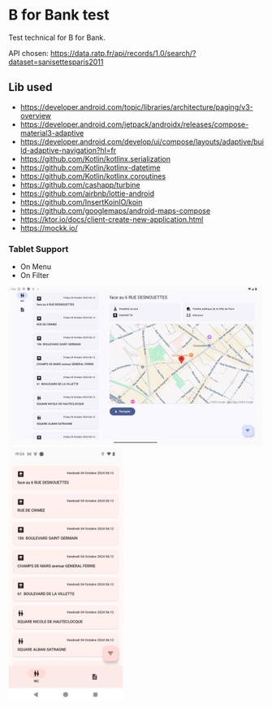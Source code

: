 # B for Bank test

Test technical for B for Bank.

API chosen: https://data.ratp.fr/api/records/1.0/search/?dataset=sanisettesparis2011

## Lib used
- https://developer.android.com/topic/libraries/architecture/paging/v3-overview
- https://developer.android.com/jetpack/androidx/releases/compose-material3-adaptive
- https://developer.android.com/develop/ui/compose/layouts/adaptive/build-adaptive-navigation?hl=fr
- https://github.com/Kotlin/kotlinx.serialization
- https://github.com/Kotlin/kotlinx-datetime
- https://github.com/Kotlin/kotlinx.coroutines
- https://github.com/cashapp/turbine
- https://github.com/airbnb/lottie-android
- https://github.com/InsertKoinIO/koin
- https://github.com/googlemaps/android-maps-compose
- https://ktor.io/docs/client-create-new-application.html
- https://mockk.io/

### Tablet Support 

- On Menu
- On Filter

<img src="./screenshot/tablet.png" width="500">
<img src="./screenshot/phone.png" height="500">
